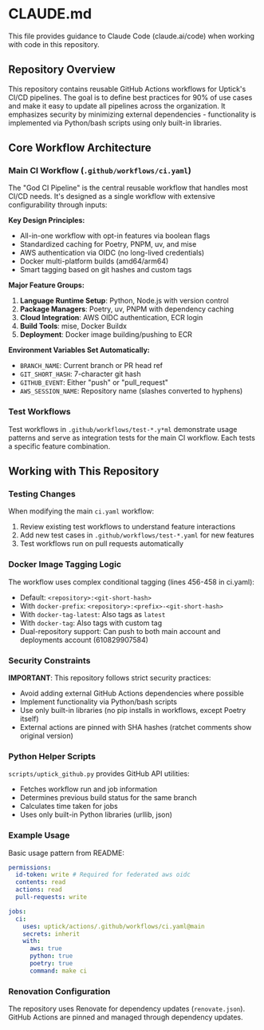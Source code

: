 # CLAUDE.md

This file provides guidance to Claude Code (claude.ai/code) when working with code in this repository.

## Repository Overview

This repository contains reusable GitHub Actions workflows for Uptick's CI/CD pipelines. The goal is to define best practices for 90% of use cases and make it easy to update all pipelines across the organization. It emphasizes security by minimizing external dependencies - functionality is implemented via Python/bash scripts using only built-in libraries.

## Core Workflow Architecture

### Main CI Workflow (`.github/workflows/ci.yaml`)

The "God CI Pipeline" is the central reusable workflow that handles most CI/CD needs. It's designed as a single workflow with extensive configurability through inputs:

**Key Design Principles:**
- All-in-one workflow with opt-in features via boolean flags
- Standardized caching for Poetry, PNPM, uv, and mise
- AWS authentication via OIDC (no long-lived credentials)
- Docker multi-platform builds (amd64/arm64)
- Smart tagging based on git hashes and custom tags

**Major Feature Groups:**
1. **Language Runtime Setup**: Python, Node.js with version control
2. **Package Managers**: Poetry, uv, PNPM with dependency caching
3. **Cloud Integration**: AWS OIDC authentication, ECR login
4. **Build Tools**: mise, Docker Buildx
5. **Deployment**: Docker image building/pushing to ECR

**Environment Variables Set Automatically:**
- `BRANCH_NAME`: Current branch or PR head ref
- `GIT_SHORT_HASH`: 7-character git hash
- `GITHUB_EVENT`: Either "push" or "pull_request"
- `AWS_SESSION_NAME`: Repository name (slashes converted to hyphens)

### Test Workflows

Test workflows in `.github/workflows/test-*.y*ml` demonstrate usage patterns and serve as integration tests for the main CI workflow. Each tests a specific feature combination.

## Working with This Repository

### Testing Changes

When modifying the main `ci.yaml` workflow:
1. Review existing test workflows to understand feature interactions
2. Add new test cases in `.github/workflows/test-*.yaml` for new features
3. Test workflows run on pull requests automatically

### Docker Image Tagging Logic

The workflow uses complex conditional tagging (lines 456-458 in ci.yaml):
- Default: `<repository>:<git-short-hash>`
- With `docker-prefix`: `<repository>:<prefix>-<git-short-hash>`
- With `docker-tag-latest`: Also tags as `latest`
- With `docker-tag`: Also tags with custom tag
- Dual-repository support: Can push to both main account and deployments account (610829907584)

### Security Constraints

**IMPORTANT**: This repository follows strict security practices:
- Avoid adding external GitHub Actions dependencies where possible
- Implement functionality via Python/bash scripts
- Use only built-in libraries (no pip installs in workflows, except Poetry itself)
- External actions are pinned with SHA hashes (ratchet comments show original version)

### Python Helper Scripts

`scripts/uptick_github.py` provides GitHub API utilities:
- Fetches workflow run and job information
- Determines previous build status for the same branch
- Calculates time taken for jobs
- Uses only built-in Python libraries (urllib, json)

### Example Usage

Basic usage pattern from README:
```yaml
permissions:
  id-token: write # Required for federated aws oidc
  contents: read
  actions: read
  pull-requests: write

jobs:
  ci:
    uses: uptick/actions/.github/workflows/ci.yaml@main
    secrets: inherit
    with:
      aws: true
      python: true
      poetry: true
      command: make ci
```

### Renovation Configuration

The repository uses Renovate for dependency updates (`renovate.json`). GitHub Actions are pinned and managed through dependency updates.
